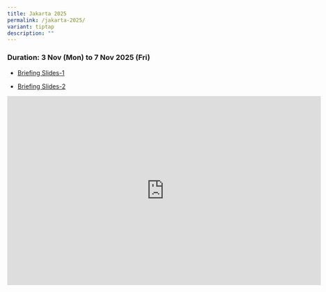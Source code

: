 ```yaml
---
title: Jakarta 2025
permalink: /jakarta-2025/
variant: tiptap
description: ""
---
```

<h3>Duration: 3 Nov (Mon) to 7 Nov 2025 (Fri)</h3>
<ul data-tight="true" class="tight">
<li>
<p><a href="/files/YISHUN_SEC_TO_JAKARTA_SLIDES_1.pdf" rel="noopener noreferrer nofollow" target="_blank">Briefing Slides-1</a>
</p>
</li>
<li>
<p><a href="/files/School_Briefing_Slides__Jakarta__1.pdf" rel="noopener noreferrer nofollow" target="_blank">Briefing Slides-2</a>
</p>
</li>
</ul>
<p></p>
<div class="iframe-wrapper">
<iframe height="434" width="720" allowfullscreen="true" frameborder="0" src="https://docs.google.com/presentation/d/e/2PACX-1vSop2T82pU7EASGMGbPTVgaE8h7i11BVNjFSGZs_c8mmvPffUuscnCLjrKYZK3TWBGA8cstfUIv8-nu/pubembed?start=true&amp;loop=true&amp;delayms=3000"></iframe>
</div>
<p></p>